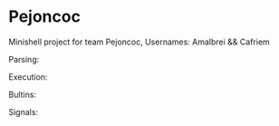 # Pejoncoc
Minishell project for team Pejoncoc, Usernames: Amalbrei &amp;&amp; Cafriem

Parsing:

Execution:

Bultins:

Signals:

